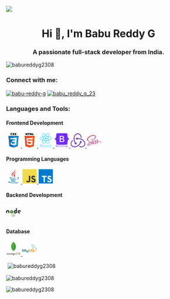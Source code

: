  

 <img src="https://camo.githubusercontent.com/2a52234dd72571aae8dc2beb17d1a26f9dd5ca5afe9a88e5737731c14af0cc16/68747470733a2f2f7777772e7072616d756b686469676974616c2e636f6d2f77702d636f6e74656e742f75706c6f6164732f323031382f30372f4e65772d504e432d416e696d617465642d42616e6e6572732e676966" />
  
 <h1 align="center">Hi 👋, I'm Babu Reddy G</h1>
<h3 align="center">A passionate full-stack developer from India.</h3>

<p align="left"> <img src="https://komarev.com/ghpvc/?username=babureddyg2308&label=Profile%20views&color=0e75b6&style=flat" alt="babureddyg2308" /> </p>

<h3 align="left">Connect with me:</h3>
<p align="left">
<a href="https://linkedin.com/in/babu-reddy-g" target="blank"><img align="center" src="https://raw.githubusercontent.com/rahuldkjain/github-profile-readme-generator/master/src/images/icons/Social/linked-in-alt.svg" alt="babu-reddy-g" height="30" width="40" /></a>
<a href="https://www.leetcode.com/babu_reddy_g_23" target="blank"><img align="center" src="https://raw.githubusercontent.com/rahuldkjain/github-profile-readme-generator/master/src/images/icons/Social/leet-code.svg" alt="babu_reddy_g_23" height="30" width="40" /></a>
</p>

<h3 align="left">Languages and Tools:</h3>

<h4>Frontend Development</h4>
<p align="left">  </a> <a href="https://www.w3schools.com/css/" target="_blank" rel="noreferrer"> <img src="https://raw.githubusercontent.com/devicons/devicon/master/icons/css3/css3-original-wordmark.svg" alt="css3" width="40" height="40"/> </a> <a href="https://www.w3.org/html/" target="_blank" rel="noreferrer"> <img src="https://raw.githubusercontent.com/devicons/devicon/master/icons/html5/html5-original-wordmark.svg" alt="html5" width="40" height="40"/> </a> <a href="https://reactjs.org/" target="_blank" rel="noreferrer"> <img src="https://raw.githubusercontent.com/devicons/devicon/master/icons/react/react-original-wordmark.svg" alt="react" width="40" height="40"/> </a> <a href="https://getbootstrap.com" target="_blank" rel="noreferrer"> <img src="https://raw.githubusercontent.com/devicons/devicon/master/icons/bootstrap/bootstrap-plain-wordmark.svg" alt="bootstrap" width="40" height="40"/><a href="https://redux.js.org" target="_blank" rel="noreferrer"> <img src="https://raw.githubusercontent.com/devicons/devicon/master/icons/redux/redux-original.svg" alt="redux" width="40" height="40"/> </a>  <a href="https://sass-lang.com" target="_blank" rel="noreferrer"> <img src="https://raw.githubusercontent.com/devicons/devicon/master/icons/sass/sass-original.svg" alt="sass" width="40" height="40"/> </a> 

 <h4>Programming Languages</h4>

 
 <a href="https://www.java.com" target="_blank" rel="noreferrer"> <img src="https://raw.githubusercontent.com/devicons/devicon/master/icons/java/java-original.svg" alt="java" width="40" height="40"/> </a><a href="https://developer.mozilla.org/en-US/docs/Web/JavaScript" target="_blank" rel="noreferrer"> <img src="https://raw.githubusercontent.com/devicons/devicon/master/icons/javascript/javascript-original.svg" alt="javascript" width="40" height="40"/> </a><a href="https://www.typescriptlang.org/" target="_blank" rel="noreferrer"> <img src="https://raw.githubusercontent.com/devicons/devicon/master/icons/typescript/typescript-original.svg" alt="typescript" width="40" height="40"/> </a> </p>


 <h4>Backend Development</h4>
 <a href="https://nodejs.org" target="_blank" rel="noreferrer"> <img src="https://raw.githubusercontent.com/devicons/devicon/master/icons/nodejs/nodejs-original-wordmark.svg" alt="nodejs" width="40" height="40"/> </a>

  
 
 <h4>Database</h4>
 
 <a href="https://www.mongodb.com/" target="_blank" rel="noreferrer"> <img src="https://raw.githubusercontent.com/devicons/devicon/master/icons/mongodb/mongodb-original-wordmark.svg" alt="mongodb" width="40" height="40"/> </a> <a href="https://www.mysql.com/" target="_blank" rel="noreferrer"> <img src="https://raw.githubusercontent.com/devicons/devicon/master/icons/mysql/mysql-original-wordmark.svg" alt="mysql" width="40" height="40"/> </a> 
 
 
 
 
 
  
<p>&nbsp;<img align="center" src="https://github-readme-stats.vercel.app/api?username=babureddyg2308&show_icons=true&locale=en" alt="babureddyg2308" /></p>

<p><img align="center" src="https://github-readme-streak-stats.herokuapp.com/?user=babureddyg2308&" alt="babureddyg2308" /></p>

<p><img align="left" src="https://github-readme-stats.vercel.app/api/top-langs?username=babureddyg2308&show_icons=true&locale=en&layout=compact" alt="babureddyg2308" /></p>

 

 
